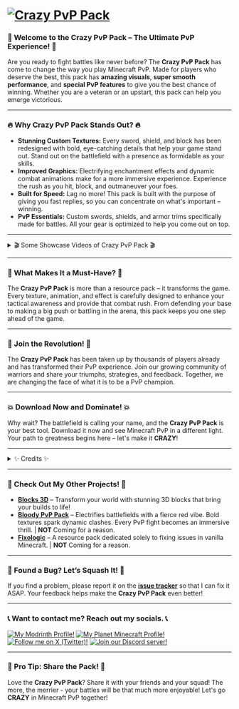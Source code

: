 # [![Crazy PvP Pack](https://imgur.com/TrsYlA7.png)](https://modrinth.com/frog)

### **🚀 Welcome to the Crazy PvP Pack – The Ultimate PvP Experience! 🚀**
Are you ready to fight battles like never before? The **Crazy PvP Pack** has come to change the way you play Minecraft PvP. Made for players who deserve the best, this pack has **amazing visuals**, **super smooth performance**, and **special PvP features** to give you the best chance of winning. Whether you are a veteran or an upstart, this pack can help you emerge victorious.

---

### **🔥 Why Crazy PvP Pack Stands Out? 🔥**
- **Stunning Custom Textures:** Every sword, shield, and block has been redesigned with bold, eye-catching details that help your game stand out. Stand out on the battlefield with a presence as formidable as your skills.
- **Improved Graphics:** Electrifying enchantment effects and dynamic combat animations make for a more immersive experience. Experience the rush as you hit, block, and outmaneuver your foes.
- **Built for Speed:** Lag no more! This pack is built with the purpose of giving you fast replies, so you can concentrate on what's important – winning.
- **PvP Essentials:** Custom swords, shields, and armor trims specifically made for battles. All your gear is optimized to help you come out on top.

---

<details>
<summary>🎬 Some Showcase Videos of Crazy PvP Pack 🎬</summary>

Special thanks to **[GAMING WITH DARSH](https://www.youtube.com/@MinecraftogFans)**, **[HunterArc](https://www.youtube.com/@Hunter_Arc)**, and **[Not_EvilXD](https://www.youtube.com/@Not_EviLXD)** for making these videos.

<iframe width="560" height="315" src="https://www.youtube-nocookie.com/embed/mfQ-1V26tx4" title="YouTube video player" frameborder="0" allow="accelerometer; autoplay; clipboard-write; encrypted-media; gyroscope; picture-in-picture; web-share" allowfullscreen></iframe>

<iframe width="560" height="315" src="https://www.youtube-nocookie.com/embed/M4hd3Ki5om8" title="YouTube video player" frameborder="0" allow="accelerometer; autoplay; clipboard-write; encrypted-media; gyroscope; picture-in-picture; web-share" allowfullscreen></iframe>

<iframe width="560" height="315" src="https://www.youtube-nocookie.com/embed/FboTO68ovx0" title="YouTube video player" frameborder="0" allow="accelerometer; autoplay; clipboard-write; encrypted-media; gyroscope; picture-in-picture; web-share" allowfullscreen></iframe>

</details>

---

### **🎯 What Makes It a Must-Have? 🎯**
The **Crazy PvP Pack** is more than a resource pack – it transforms the game. Every texture, animation, and effect is carefully designed to enhance your tactical awareness and provide that combat rush. From defending your base to making a big push or battling in the arena, this pack keeps you one step ahead of the game.

---

### **🌟 Join the Revolution! 🌟**
The **Crazy PvP Pack** has been taken up by thousands of players already and has transformed their PvP experience. Join our growing community of warriors and share your triumphs, strategies, and feedback. Together, we are changing the face of what it is to be a PvP champion.

---

### **💥 Download Now and Dominate! 💥**
Why wait? The battlefield is calling your name, and the **Crazy PvP Pack** is your best tool. Download it now and see Minecraft PvP in a different light. Your path to greatness begins here – let's make it **CRAZY**!

---

<details>
<summary>✨ Credits ✨</summary>

A massive shoutout to the creators of these incredible resources that helped bring the **Crazy PvP Pack** to life. This pack includes textures and models originally crafted by other talented creators, with modifications or enhancements made by me. If I have unintentionally overlooked proper credit or if you would like your work removed, please don't hesitate to reach out to me on [Discord](https://discord.gg/rkhVTFKxwu). Your contributions are truly appreciated. _(sorted alphabetically)_:

- **3D End Crystals** – https://www.planetminecraft.com/texture-pack/3d-end-crystals
- **Animated Items** – https://modrinth.com/resourcepack/animated-items
- **Armor Trim Preview** – https://modrinth.com/resourcepack/armor-trim-preview
- **Blinking Ender Eyes** – https://modrinth.com/resourcepack/blinking-ender-eyes
- **Breaking Armor** – https://www.curseforge.com/minecraft/texture-packs/breaking-armor
- **Cubic Sun & Moon** – https://modrinth.com/resourcepack/cubic-sun-moon
- **Custom Block Outline** – https://www.curseforge.com/minecraft/texture-packs/custom-block-outline
- **Default Dark Mode** – https://modrinth.com/resourcepack/default-dark-mode
- **Default Dark Mode: Expansion** – https://modrinth.com/resourcepack/default-dark-mode-expansion
- **Even Better Enchants** – https://modrinth.com/resourcepack/even-better-enchants
- **Fantasy 3D Weapons CIT** – https://modrinth.com/resourcepack/fantasy-3d-weapons-cit
- **In-Game Brewing Guide** – https://modrinth.com/resourcepack/in-game-brewing-guide
- **Unstable Falling Blocks** – https://modrinth.com/resourcepack/unstable-falling-blocks
- **Vanilla Tweaks** – https://vanillatweaks.net
- **Visible Ores** – https://www.curseforge.com/minecraft/texture-packs/visible-ores
- **Visual Armor Trims** – https://modrinth.com/resourcepack/visual-armor-trims
- **XXVI's Shiny Armor Trims** – https://www.curseforge.com/minecraft/texture-packs/xxvis-shiny-armor-trims

</details>

---

### **🚨 Check Out My Other Projects! 🚨**
- **[Blocks 3D](https://modrinth.com/resourcepack/blocks-3d/)** – Transform your world with stunning 3D blocks that bring your builds to life!
- **[Bloody PvP Pack](https://modrinth.com/project/bloody-pvp-pack)** – Electrifies battlefields with a fierce red vibe. Bold textures spark dynamic clashes. Every PvP fight becomes an immersive thrill. | **NOT** Coming for a reason.
- **[Fixologic](https://modrinth.com/project/fixologic)** – A resource pack dedicated solely to fixing issues in vanilla Minecraft. | **NOT** Coming for a reason.

---

### **🐛 Found a Bug? Let’s Squash It! 🐛**
If you find a problem, please report it on the [**issue tracker**](https://github.com/PrinceAkaid/Crazy-PvP-Pack/issues) so that I can fix it ASAP. Your feedback helps make the **Crazy PvP Pack** even better!

---

### 📞 Want to contact me? Reach out my socials. 📞
[![My Modrinth Profile!](https://imgur.com/rLQUIIr.png)](https://modrinth.com/user/CrazyBoy95YT)
[![My Planet Minecraft Profile!](https://imgur.com/jcRwGMN.png)](https://www.planetminecraft.com/member/crazyboy95yt)
[![Follow me on X (Twitter)!](https://imgur.com/IPOmg2q.png)](https://twitter.com/CrazyBoy95YT)
[![Join our Discord server!](https://imgur.com/n6ISYuP.png)](https://discord.gg/rkhVTFKxwu)

---

### **📢 Pro Tip: Share the Pack! 📢**
Love the **Crazy PvP Pack**? Share it with your friends and your squad! The more, the merrier - your battles will be that much more enjoyable! Let's go **CRAZY** in Minecraft PvP together!
